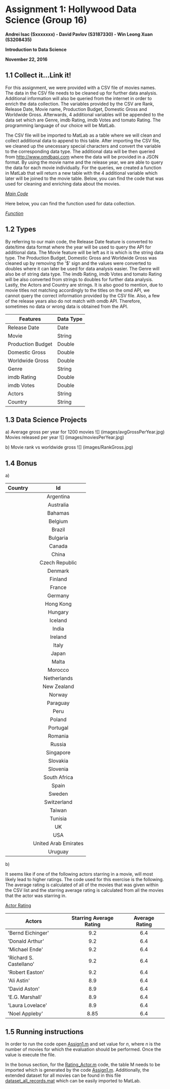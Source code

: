 Assignment 1: Hollywood Data Science (Group 16)
===============================================

**Andrei Isac (Sxxxxxxx) - David Pavlov (S3187330) - Win Leong Xuan (S3208435)**

**Introduction to Data Science**

**November 22, 2016**


1.1 Collect it...Link it!
-------------------------
For this assignment, we were provided with a CSV file of movies names. The data in the CSV file needs to be cleaned up for further data analysis. Additional information will also be queried from the internet in order to enrich the data collection. The variables provided by the CSV are Rank, Release Date, Movie name, Production Budget, Domestic Gross and Worldwide Gross. Afterwards, 4 additional variables will be appended to the data set which are Genre, imdb Rating, imdb Votes and tomato Rating. The programming language of our choice will be MatLab.

The CSV file will be imported to MatLab as a table where we will clean and collect additional data to append to this table. After importing the CSV file, we cleaned up the unecessary special characters and convert the variable to the corresponding data type. The additional data will be then queried from http://www.omdbapi.com where the data will be provided in a JSON format. By using the movie name and the release year, we are able to query the data for each movie individually. For the queries, we created a function in MatLab that will return a new table with the 4 additional variable which later will be joined to the movie table. Below, you can find the code that was used for cleaning and enriching data about the movies. 

[*Main Code*](Assign1.m)

Here below, you can find the function used for data collection.

[*Function*](FetchFromAPI.m)

1.2 Types
---------
By referring to our main code, the Release Date feature is converted to date/time data format where the year will be used to query the API for additional data. The Movie feature will be left as it is which is the string data type. The Production Budget, Domestic Gross and Worldwide Gross was cleaned up by removing the '$' sign and the values were converted to doubles where it can later be used for data analysis easier. The Genre will also be of string data type. The imdb Rating, imdb Votes and tomato Rating will be also converted from strings to doubles for further data analysis. Lastly, the Actors and Country are strings. It is also good to mention, due to movie titles not matching accordingly to the titles on the omd API, we cannot query the correct information provided by the CSV file. Also, a few of the release years also do not match with omdb API. Therefore, sometimes no data or wrong data is obtained from the API.

| Features | Data Type|
|----------|----------|
| Release Date | Date |
| Movie | String |
| Production Budget | Double |
| Domestic Gross | Double |
| Worldwide Gross | Double |
| Genre | String |
| imdb Rating | Double |
| imdb Votes | Double |
| Actors | String |
| Country | String |

1.3 Data Science Projects
-------------------------
  a)
  Average gross per year for 1200 movies
    ![] (images/avgGrossPerYear.jpg) 
  Movies released per year
    ![] (images/moviesPerYear.jpg)
    
   b)
   Movie rank vs worldwide gross
    ![] (images/RankGross.jpg)

1.4 Bonus
---------
a)

|Country|Id|
|-----------|:-----------:|
    |Argentina|1|
    |Australia|2|
    |Bahamas|3|
    |Belgium|4|
    |Brazil|5|
    |Bulgaria|6|
    |Canada|7|
    |China|8|
    |Czech Republic|9|
    |Denmark|10|
    |Finland|11|
    |France|12|
    |Germany|13|
    |Hong Kong|14|
    |Hungary|15|
    |Iceland|16|
    |India|17|
    |Ireland|18|
    |Italy|19|
    |Japan|20|
    |Malta|21|
    |Morocco|22|
    |Netherlands|23|
    |New Zealand|24|
    |Norway|25|
    |Paraguay|26|
    |Peru|27|
    |Poland|28|
    |Portugal|29|
    |Romania|30|
    |Russia|31|
    |Singapore|32|
    |Slovakia|33|
    |Slovenia|34|
    |South Africa|35|
    |Spain|36|
    |Sweden|37|
    |Switzerland|38|
    |Taiwan|39|
    |Tunisia|40|
    |UK|41|
    |USA|42|
    |United Arab Emirates|43|
    |Uruguay|44|

b)

It seems like if one of the following actors starring in a movie, will most likely lead to higher ratings. The code used for this exercise is the following. The average rating is calculated of all of the movies that was given within the CSV list and the starring average rating is calculated from all the movies that the actor was starring in.

[Actor Rating](Rating_Actor.m)

| Actors | Starring Average Rating | Average Rating|
|----------|:----------:|:-----------:|
| 'Bernd Eichinger' | 9.2 | 6.4 |
| 'Donald Arthur' | 9.2 | 6.4 |
| 'Michael Ende'| 9.2 | 6.4 |
| 'Richard S. Castellano' | 9.2 | 6.4 |
| 'Robert Easton' | 9.2 | 6.4 |
| 'Ali Astin' | 8.9 | 6.4 |
| 'David Aston' | 8.9 | 6.4 |
| 'E.G. Marshall' | 8.9 | 6.4 |
| 'Laura Lovelace' | 8.9 | 6.4 |
| 'Noel Appleby' | 8.85 | 6.4 |

1.5 Running instructions
---------
In order to run the code open [Assign1.m](Assign1.m) and set value for *n*, where *n* is the number of movies for which the evaluation should be performed. Once the value is execute the file.

In the bonus section, for the [Rating_Actor.m](Rating_Actor.m) code, the table M needs to be imported which is generated by the code [Assign1.m](Assign1.m). Additionally, the extended dataset for all movies can be found in this file [dataset_all_records.mat](dataset_all_records.mat) which can be easily imported to MatLab.
